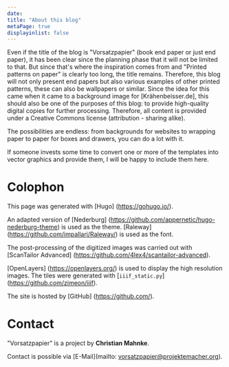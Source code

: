 ```yaml
---
date:
title: "About this blog"
metaPage: true
displayinlist: false
---
```


Even if the title of the blog is "Vorsatzpapier" (book end paper or just end paper), it has been clear since the planning phase that it will not be limited to that. But since that's where the inspiration comes from and "Printed patterns on paper" is clearly too long, the title remains. Therefore, this blog will not only present end papers but also various examples of other printed patterns, these can also be wallpapers or similar.
Since the idea for this came when it came to a background image for [Krähenbeisser.de], this should also be one of the purposes of this blog: to provide high-quality digital copies for further processing. Therefore, all content is provided under a Creative Commons license (attribution - sharing alike).

The possibilities are endless: from backgrounds for websites to wrapping paper to paper for boxes and drawers, you can do a lot with it.

If someone invests some time to convert one or more of the templates into vector graphics and provide them, I will be happy to include them here.

# Colophon

This page was generated with [Hugo] (https://gohugo.io/).

 An adapted version of [Nederburg] (https://github.com/appernetic/hugo-nederburg-theme) is used as the theme. [Raleway] (https://github.com/impallari/Raleway/) is used as the font.

The post-processing of the digitized images was carried out with [ScanTailor Advanced] (https://github.com/4lex4/scantailor-advanced).

[OpenLayers] (https://openlayers.org/) is used to display the high resolution images. The tiles were generated with [`iiif_static.py`] (https://github.com/zimeon/iiif).

The site is hosted by [GitHub] (https://github.com/).

# Contact

"Vorsatzpapier" is a project by **Christian Mahnke**.

Contact is possible via [E-Mail](mailto: vorsatzpapier@projektemacher.org).

